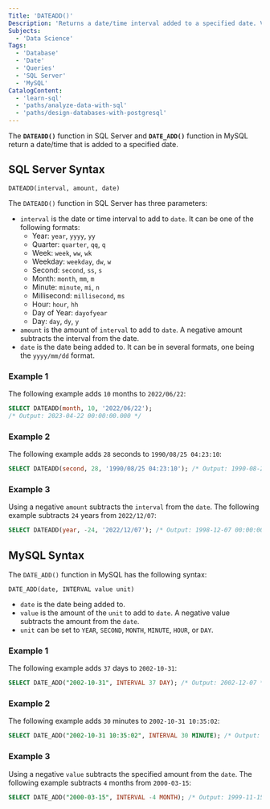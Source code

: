 ```yaml
---
Title: 'DATEADD()'
Description: 'Returns a date/time interval added to a specified date. Versions are available in SQL Server and MySQL.'
Subjects:
  - 'Data Science'
Tags:
  - 'Database'
  - 'Date'
  - 'Queries'
  - 'SQL Server'
  - 'MySQL'
CatalogContent:
  - 'learn-sql'
  - 'paths/analyze-data-with-sql'
  - 'paths/design-databases-with-postgresql'
---
```


The **`DATEADD()`** function in SQL Server and **`DATE_ADD()`** function in MySQL return a date/time that is added to a specified date.

## SQL Server Syntax
```pseudo
DATEADD(interval, amount, date)
```

The `DATEADD()` function in SQL Server has three parameters:

- `interval` is the date or time interval to add to `date`. It can be one of the following formats:
  - Year: `year`, `yyyy`, `yy`
  - Quarter: `quarter`, `qq`, `q`
  - Week: `week`, `ww`, `wk`
  - Weekday: `weekday`, `dw`, `w`
  - Second: `second`, `ss`, `s`
  - Month: `month`, `mm`, `m`
  - Minute: `minute`, `mi`, `n`
  - Millisecond: `millisecond`, `ms`
  - Hour: `hour`, `hh`
  - Day of Year: `dayofyear`
  - Day: `day`, `dy`, `y`
- `amount` is the amount of `interval` to add to `date`. A negative amount subtracts the interval from the date.
- `date` is the date being added to. It can be in several formats, one being the `yyyy/mm/dd` format.

### Example 1

The following example adds `10` months to `2022/06/22`:

```sql
SELECT DATEADD(month, 10, '2022/06/22');
/* Output: 2023-04-22 00:00:00.000 */
```

### Example 2

The following example adds `28` seconds to `1990/08/25 04:23:10`:

```sql
SELECT DATEADD(second, 28, '1990/08/25 04:23:10'); /* Output: 1990-08-25 04:23:38.000 */
```

### Example 3

Using a negative `amount` subtracts the `interval` from the `date`. The following example subtracts `24` years from `2022/12/07`:

```sql
SELECT DATEADD(year, -24, '2022/12/07'); /* Output: 1998-12-07 00:00:00.000 */
```

## MySQL Syntax

The `DATE_ADD()` function in MySQL has the following syntax:

```pseudo
DATE_ADD(date, INTERVAL value unit)
```

- `date` is the date being added to.
- `value` is the amount of the `unit` to add to `date`. A negative value subtracts the amount from the `date`.
- `unit` can be set to `YEAR`, `SECOND`, `MONTH`, `MINUTE`, `HOUR`, or `DAY`.

### Example 1

The following example adds `37` days to `2002-10-31`:

```sql
SELECT DATE_ADD("2002-10-31", INTERVAL 37 DAY); /* Output: 2002-12-07 */
```

### Example 2

The following example adds `30` minutes to `2002-10-31 10:35:02`:

```sql
SELECT DATE_ADD("2002-10-31 10:35:02", INTERVAL 30 MINUTE); /* Output: 2002-10-31 11:05:02 */
```

### Example 3

Using a negative `value` subtracts the specified amount from the `date`. The following example subtracts `4` months from `2000-03-15`:

```sql
SELECT DATE_ADD("2000-03-15", INTERVAL -4 MONTH); /* Output: 1999-11-15 */
```
